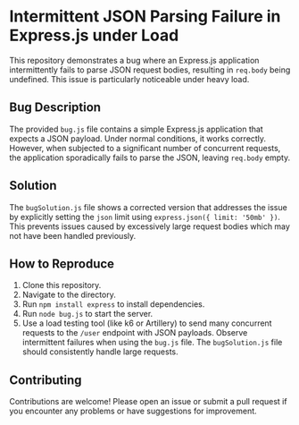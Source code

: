 # Intermittent JSON Parsing Failure in Express.js under Load

This repository demonstrates a bug where an Express.js application intermittently fails to parse JSON request bodies, resulting in `req.body` being undefined. This issue is particularly noticeable under heavy load.

## Bug Description

The provided `bug.js` file contains a simple Express.js application that expects a JSON payload. Under normal conditions, it works correctly. However, when subjected to a significant number of concurrent requests, the application sporadically fails to parse the JSON, leaving `req.body` empty.

## Solution

The `bugSolution.js` file shows a corrected version that addresses the issue by explicitly setting the `json` limit using `express.json({ limit: '50mb' })`. This prevents issues caused by excessively large request bodies which may not have been handled previously.

## How to Reproduce

1. Clone this repository.
2. Navigate to the directory.
3. Run `npm install express` to install dependencies. 
4. Run `node bug.js` to start the server.
5. Use a load testing tool (like k6 or Artillery) to send many concurrent requests to the `/user` endpoint with JSON payloads. Observe intermittent failures when using the `bug.js` file.   The `bugSolution.js` file should consistently handle large requests.

## Contributing

Contributions are welcome! Please open an issue or submit a pull request if you encounter any problems or have suggestions for improvement.
